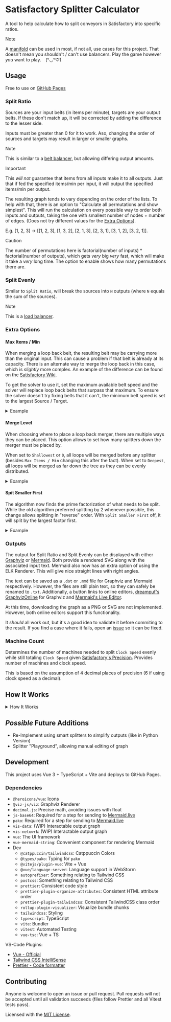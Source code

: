 # Satisfactory Splitter Calculator
A tool to help calculate how to split conveyors in Satisfactory into specific ratios.

> [!NOTE]
> A [manifold](https://satisfactory.wiki.gg/wiki/Manifold) can be used in most, if not all,
> use cases for this project.
> That doesn't mean you shouldn't / can't use balancers. 
> Play the game however *you* want to play.&emsp;(°◡°♡)

## Usage
Free to use on [GitHub Pages](https://icemoonmagic.github.io/Satisfactory-Splitter-Calculator/)

### Split Ratio
Sources are your input belts (in items per minute), targets are your output belts.
If these don't match up, it will be corrected by adding the difference to the lesser side.

Inputs must be greater than 0 for it to work.
Aso, changing the order of sources and targets may result in larger or smaller graphs.

> [!NOTE]
> This is similar to a [belt balancer](https://satisfactory.wiki.gg/wiki/Balancer#Belt_balancer), 
> but allowing differing output amounts.

> [!IMPORTANT]
> This *will not* guarantee that items from all inputs make it to all outputs.
> Just that if fed the specified items/min per input, it will output the specified items/min per output.

The resulting graph tends to vary depending on the order of the lists. 
To help with that, there is an option to "Calculate all permutations and show simplest".
This will run the calculation on every possible way to order both inputs and outputs, 
taking the one with smallest number of nodes + number of edges. 
(Does not try different values for the [Extra Options](#extra-options)).

E.g. [1, 2, 3] -> [[1, 2, 3], [1, 3, 2], [2, 1, 3], [2, 3, 1], [3, 1, 2], [3, 2, 1]].

> [!CAUTION]
> The number of permutations here is factorial(number of inputs) * factorial(number of outputs), 
> which gets *very* big *very* fast, which will make it take a *very* long time.
> The option to enable shows how many permutations there are.

### Split Evenly
Similar to `Split Ratio`, will break the sources into `N` outputs (where `N` equals the sum of the sources).

> [!NOTE]
> This is a [load balancer](https://satisfactory.wiki.gg/wiki/Balancer#Load_balancer).

### Extra Options
#### Max Items / Min
When merging a loop back belt, the resulting belt may be carrying more than the original input.
This can cause a problem if that belt is already at its capacity.
There is an alternate way to merge the loop back in this case, which is *slightly* more complex. 
An example of the difference can be found on the 
[Satisfactory Wiki](https://satisfactory.wiki.gg/wiki/Balancer#/media/File:Balancer_odd.png).

To get the solver to use it, set the maximum available belt speed and 
the solver will replace loop back belts that surpass that maximum.
To ensure the solver doesn't try fixing belts that it can't, 
the minimum belt speed is set to the largest Source / Target.

<details><summary> Example </summary>

```mermaid
---
title: Off
---
flowchart TD
  0[/5\]
  1[6]
  2{6}
  3{3}
  4[\1/]
  5[\1/]
  6{3}
  7[\1/]
  8[\1/]
  9[\1/]
  0 -- 5 --> 1
  1 -- 6 --> 2
  2 -- 3 --> 3
  2 -- 3 --> 6
  3 -- 1 --> 4
  3 -- 1 --> 5
  3 -- 1 --> 1
  6 -- 1 --> 7
  6 -- 1 --> 8
  6 -- 1 --> 9
```

```mermaid
---
title: Auto (5)
---
flowchart TD
  0[/5\]
  1{5}
  2[3]
  3{3}
  4[\1/]
  5[\1/]
  6{1}
  7[3]
  8{3}
  9[\1/]
  10[\1/]
  11[\1/]
  0 -- 5 --> 1
  1 -- 2.5 --> 2
  1 -- 2.5 --> 7
  2 -- 3 --> 3
  3 -- 1 --> 4
  3 -- 1 --> 5
  3 -- 1 --> 6
  6 -- 0.5 --> 2
  6 -- 0.5 --> 7
  7 -- 3 --> 8
  8 -- 1 --> 9
  8 -- 1 --> 10
  8 -- 1 --> 11
```
</details>

#### Merge Level
When choosing where to place a loop back merger, there are multiple ways they can be placed.
This option allows to set how many splitters down the merger must be placed by.

When set to `Shallowest` or `0`, all loops will be merged before any splitter 
(besides `Max Items / Min` changing this after the fact).
When set to `Deepest`, all loops will be merged as far down the tree as they can be evenly distributed.

<details><summary> Example </summary>

```mermaid
---
title: Deepest
---
flowchart TD
	0[/10\]
	1{10}
	2[6]
	3{6}
	4{3}
	5[\1/]
	6[\1/]
	7{3}
	8[\1/]
	9[\1/]
	10[\1/]
	11[6]
	12{6}
	13{3}
	14[\1/]
	15[\1/]
	16{3}
	17[\1/]
	18[\1/]
	19[\1/]
	0 -- 10 --> 1
	1 -- 5 --> 2
	1 -- 5 --> 11
	2 -- 6 --> 3
	3 -- 3 --> 4
	3 -- 3 --> 7
	4 -- 1 --> 5
	4 -- 1 --> 6
	4 -- 1 --> 2
	7 -- 1 --> 8
	7 -- 1 --> 9
	7 -- 1 --> 10
	11 -- 6 --> 12
	12 -- 3 --> 13
	12 -- 3 --> 16
	13 -- 1 --> 14
	13 -- 1 --> 15
	13 -- 1 --> 11
	16 -- 1 --> 17
	16 -- 1 --> 18
	16 -- 1 --> 19
```

```mermaid
---
title: Shallowest
---
flowchart TD
    Title
	0[/10\]
	1[12]
	2{12}
	3{6}
	4{3}
	5[2]
	6[\1/]
	7{3}
	8[\1/]
	9[\1/]
	10[\1/]
	11{6}
	12{3}
	13[\1/]
	14[\1/]
	15[\1/]
	16{3}
	17[\1/]
	18[\1/]
	19[\1/]
	0 -- 10 --> 1
	1 -- 12 --> 2
	2 -- 6 --> 3
	2 -- 6 --> 11
	3 -- 3 --> 4
	3 -- 3 --> 7
	4 -- 1 --> 5
	4 -- 1 --> 6
	4 -- 1 --> 5
	5 -- 2 --> 1
	7 -- 1 --> 8
	7 -- 1 --> 9
	7 -- 1 --> 10
	11 -- 3 --> 12
	11 -- 3 --> 16
	12 -- 1 --> 13
	12 -- 1 --> 14
	12 -- 1 --> 15
	16 -- 1 --> 17
	16 -- 1 --> 18
	16 -- 1 --> 19
```
</details>

#### Spit Smaller First
The algorithm now finds the prime factorization of what needs to be split.
While the old algorithm preferred splitting by 2 whenever possible, 
this change allows splitting in "reverse" order.
With `Split Smaller First` off, it will split by the largest factor first.

<details><summary> Example </summary>

```mermaid
---
title: Smaller First
---
flowchart TD
  0[/6\]
  1{6}
  2{3}
  3[\1/]
  4[\1/]
  5[\1/]
  6{3}
  7[\1/]
  8[\1/]
  9[\1/]
  0 -- 6 --> 1
  1 -- 3 --> 2
  1 -- 3 --> 6
  2 -- 1 --> 3
  2 -- 1 --> 4
  2 -- 1 --> 5
  6 -- 1 --> 7
  6 -- 1 --> 8
  6 -- 1 --> 9
```

```mermaid
---
title: Larger First
---
flowchart TD
  0[/6\]
  1{6}
  2{2}
  3[\1/]
  4[\1/]
  5{2}
  6[\1/]
  7[\1/]
  8{2}
  9[\1/]
  10[\1/]
  0 -- 6 --> 1
  1 -- 2 --> 2
  1 -- 2 --> 5
  1 -- 2 --> 8
  2 -- 1 --> 3
  2 -- 1 --> 4
  5 -- 1 --> 6
  5 -- 1 --> 7
  8 -- 1 --> 9
  8 -- 1 --> 10
```
</details>

### Outputs
The output for Split Ratio and Split Evenly can be displayed with 
either [Graphviz](https://www.graphviz.org/) 
or [Mermaid](mermaid.js.org). 
Both provide a rendered SVG along with the associated input text.
Mermaid also now has an extra option of using the ELK Renderer. 
This will give nice straight lines with right angles.

The text can be saved as a `.dot` or `.mmd` file for Graphviz and Mermaid respectively.
However, the files are still plain text, so they can safely be renamed to `.txt`. 
Additionally, a button links to online editors, 
[dreampuf's GraphvizOnline](https://github.com/dreampuf/GraphvizOnline) for Graphviz 
and [Mermaid's Live Editor](https://mermaid.live).

At this time, downloading the graph as a PNG or SVG are not implemented. 
However, both online editors support this functionality.

It *should* all work out, but it's a good idea to validate it before commiting to the result.
If you find a case where it fails, 
open an [issue](https://github.com/IceMoonMagic/Satisfactory-Splitter-Calculator/issues) 
so it can be fixed.

### Machine Count
Determines the number of machines needed to split `Clock Speed` evenly while still totaling `Clock Speed`
given [Satisfactory's Precision](https://satisfactory.fandom.com/wiki/Clock_speed#Precision). 
Provides number of machines and clock speed.

This is based on the assumption of 4 decimal places of precision 
(6 if using clock speed as a decimal).

## How It Works
<details>
<summary> How It Works </summary>

### Ratio-ing
The algorithm works on the assumption that the smallest number is `1`.
To fulfill this assumption, the inputs may need to be re-adjusted.

Using some "fun" math, the lowest common denominator 
(or, more accurately, lowest common multiple of the denominators)
is found and made to the denominator of each input.
After that, the greatest common factor is found and used as a divisor to get the final simplified ratio.

This an input of `[60] -> [30, 15, 15]` be reduced to `[4] -> [2, 1, 1]`.
It also makes `[0.5, 0.5] -> [0.75, 0.25]` into `[2, 2] -> [3, 1]`

### Splitting
The inputs are then split into `N` equal parts (where `N` is the sum of the sources).
Each Source is split independently in this stage.

The first sub-step is determining the prime factorization of the Source.
If there are prime factors that aren't `2` or `3`, 
the next number that does only have prime factors of `2` or `3` is found,
the (M) difference is noted, and the splitting will use this new number.

Given the prime factorization (now only having `2` or `3`),
a tree is built by dividing each new leaf by the next factor.
Normally, the factors are in ascending order,
but there is [an option](#spit-smaller-first) to make it descending order instead.

In the case that M is not 0, M is also divided by these factors as the tree is building.
If M<sub>k</sub>  is not divisible by the next factor 
(or as dictated by [Merge Level](#merge-level)),
a merger is placed with to fill in M<sub>k</sub> for that branch.

While the current algorithm basically fills the mergers in this step,
it's technically part of the next step.
This is so that the next step *could be* modified to consider those mergers
when merging into final outputs.

### Merging
Given an array of the leaf nodes,
`M` nodes are taken to be merged (where `M` equals one of the targets).
These nodes could just be merged together, 
but that would likely leave a lot of redundant nodes that get split just to be merged together again. 

To fix this, before merging, the parent of a node to be merged is looked at. 
If all of this parent's children are set to be merged, 
the children are disconnected and dismissed from merging while the parent is set in their place.
This continues until all the nodes either have no parent 
or all nodes have children that are excluded from merging.

If a child that is feeding a "back node" is checking itself, 
all the children of the "back node" must also be set for merging.

### Graphing
The `ConveyorNode`s and `ConveyorLink`s that are used internally represent nodes and edges respectfully 
(for graphing purposes at least), 
but need to be converted to work with [the outputs](#outputs). 
This is done simply by iterating over each root and recursing through their children, 
recording the nodes and edges along the way. 
Afterwords, the noted nodes / edges' are data are converted to what the selected output needs.

</details>

## *Possible* Future Additions
- Re-Implement using smart splitters to simplify outputs (like in Python Version)
- Splitter "Playground", allowing manual editing of graph

## Development
This project uses Vue 3 + TypeScript + Vite and deploys to GitHub Pages.

### Dependencies
- `@heroicons/vue`: Icons
- `@viz-js/viz`: Graphviz Renderer
- `decimal.js`: Precise math, avoiding issues with float
- `js-base64`: Required for a step for sending to [Mermaid.live](https://mermaid.live)
- `pako`: Required for a step for sending to [Mermaid.live](https://mermaid.live)
- `vis-data`: (WIP) Interactable output graph
- `vis-netowrk`: (WIP) Interactable output graph
- `vue`: The UI framework
- `vue-mermaid-string`: Convenient component for rendering Mermaid
- Dev
    - `@catppuccin/tailwindcss`: Catppuccin Colors
    - `@types/pako`: Typing for `pako`
    - `@vitejs/plugin-vue`: Vite + Vue
    - `@vue/language-server`: Language support in WebStorm
    - `autoprefixer`: Something relating to Tailwind CSS
    - `postcss`: Something relating to Tailwind CSS
    - `prettier`: Consistent code style
    - `prettier-plugin-organize-attributes`: Consistent HTML attribute order
    - `prettier-plugin-tailwindcss`: Consistent TailwindCSS class order
    - `rollup-plugin-visualizer`: Visualize bundle chunks
    - `tailwindcss`: Styling
    - `typescript`: TypeScript
    - `vite`: Bundler
    - `vitest`: Automated Testing
    - `vue-tsc`: Vue + TS

VS-Code Plugins:
- [Vue - Official](https://marketplace.visualstudio.com/items?itemName=Vue.volar)
- [Tailwind CSS IntelliSense](https://marketplace.visualstudio.com/items?itemName=bradlc.vscode-tailwindcss)
- [Prettier - Code formatter](https://marketplace.visualstudio.com/items?itemName=esbenp.prettier-vscode)

## Contributing
Anyone is welcome to open an issue or pull request.
Pull requests will not be accepted until all validation succeeds
(files follow Prettier and all Vitest tests pass).

Licensed with the [MIT License](https://choosealicense.com/licenses/mit/).